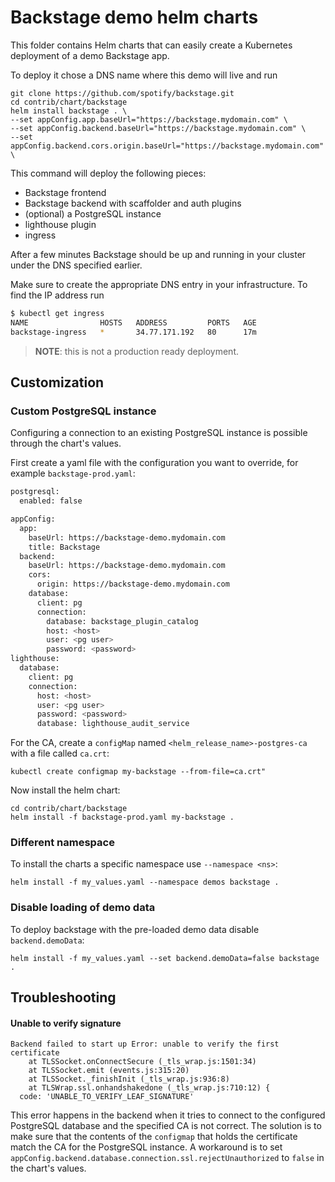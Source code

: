 # Backstage demo helm charts

This folder contains Helm charts that can easily create a Kubernetes deployment of a demo Backstage app.

To deploy it chose a DNS name where this demo will live and run

```
git clone https://github.com/spotify/backstage.git
cd contrib/chart/backstage
helm install backstage . \
--set appConfig.app.baseUrl="https://backstage.mydomain.com" \
--set appConfig.backend.baseUrl="https://backstage.mydomain.com" \
--set appConfig.backend.cors.origin.baseUrl="https://backstage.mydomain.com" \
```

This command will deploy the following pieces:

- Backstage frontend
- Backstage backend with scaffolder and auth plugins
- (optional) a PostgreSQL instance
- lighthouse plugin
- ingress

After a few minutes Backstage should be up and running in your cluster under the DNS specified earlier.

Make sure to create the appropriate DNS entry in your infrastructure. To find the IP address run

```bash
$ kubectl get ingress
NAME                HOSTS   ADDRESS         PORTS   AGE
backstage-ingress   *       34.77.171.192   80      17m
```

> **NOTE**: this is not a production ready deployment.

## Customization

### Custom PostgreSQL instance

Configuring a connection to an existing PostgreSQL instance is possible through the chart's values.

First create a yaml file with the configuration you want to override, for example `backstage-prod.yaml`:

```bash
postgresql:
  enabled: false

appConfig:
  app:
    baseUrl: https://backstage-demo.mydomain.com
    title: Backstage
  backend:
    baseUrl: https://backstage-demo.mydomain.com
    cors:
      origin: https://backstage-demo.mydomain.com
    database:
      client: pg
      connection:
        database: backstage_plugin_catalog
        host: <host>
        user: <pg user>
        password: <password>
lighthouse:
  database:
    client: pg
    connection:
      host: <host>
      user: <pg user>
      password: <password>
      database: lighthouse_audit_service

```

For the CA, create a `configMap` named `<helm_release_name>-postgres-ca` with a file called `ca.crt`:

```
kubectl create configmap my-backstage --from-file=ca.crt"
```

Now install the helm chart:

```
cd contrib/chart/backstage
helm install -f backstage-prod.yaml my-backstage .
```

### Different namespace

To install the charts a specific namespace use `--namespace <ns>`:

```
helm install -f my_values.yaml --namespace demos backstage .
```

### Disable loading of demo data

To deploy backstage with the pre-loaded demo data disable `backend.demoData`:

```
helm install -f my_values.yaml --set backend.demoData=false backstage .
```

## Troubleshooting

#### Unable to verify signature

```
Backend failed to start up Error: unable to verify the first certificate
    at TLSSocket.onConnectSecure (_tls_wrap.js:1501:34)
    at TLSSocket.emit (events.js:315:20)
    at TLSSocket._finishInit (_tls_wrap.js:936:8)
    at TLSWrap.ssl.onhandshakedone (_tls_wrap.js:710:12) {
  code: 'UNABLE_TO_VERIFY_LEAF_SIGNATURE'
```

This error happens in the backend when it tries to connect to the configured PostgreSQL database and the specified CA is not correct. The solution is to make sure that the contents of the `configmap` that holds the certificate match the CA for the PostgreSQL instance. A workaround is to set `appConfig.backend.database.connection.ssl.rejectUnauthorized` to `false` in the chart's values.

<!-- TODO Add example command when we know the final name of the charts -->
